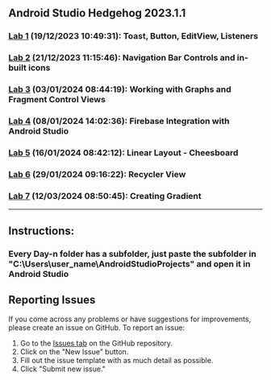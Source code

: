 ## Android Studio Hedgehog 2023.1.1
### [Lab 1](https://github.com/Penguin5681/Practicals/tree/main/Android-Dev-Labs/Day-1) (19/12/2023 10:49:31): Toast, Button, EditView, Listeners 
### [Lab 2](https://github.com/Penguin5681/Practicals/tree/main/Android-Dev-Labs/Day-2) (21/12/2023 11:15:46): Navigation Bar Controls and in-built icons
### [Lab 3](https://github.com/Penguin5681/Practicals/tree/main/Android-Dev-Labs/Day-3) (03/01/2024 08:44:19): Working with Graphs and Fragment Control Views
### [Lab 4](https://github.com/Penguin5681/Practicals/tree/main/Android-Dev-Labs/Day-4) (08/01/2024 14:02:36): Firebase Integration with Android Studio 
### [Lab 5](https://github.com/Penguin5681/Practicals/tree/main/Android-Dev-Labs/Day-5) (16/01/2024 08:42:12): Linear Layout - Cheesboard
### [Lab 6](https://github.com/Penguin5681/Practicals/tree/main/Android-Dev-Labs/Day-6) (29/01/2024 09:16:22): Recycler View
### [Lab 7](https://github.com/Penguin5681/Practicals/tree/main/Android-Dev-Labs/Day-7) (12/03/2024 08:50:45): Creating Gradient

<hr/>

## Instructions:

### Every Day-n folder has a subfolder, just paste the subfolder in "C:\Users\user_name\AndroidStudioProjects" and open it in Android Studio

## Reporting Issues

If you come across any problems or have suggestions for improvements, please create an issue on GitHub. To report an issue:

1. Go to the [Issues tab](https://github.com/Penguin5681/Practicals/issues) on the GitHub repository.
2. Click on the "New Issue" button.
3. Fill out the issue template with as much detail as possible.
4. Click "Submit new issue."